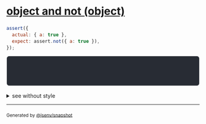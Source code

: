 # [object and not (object)](../../assert_not.test.js#L23)

```js
assert({
  actual: { a: true },
  expect: assert.not({ a: true }),
});
```

![img](throw.svg)

<details>
  <summary>see without style</summary>

```console
AssertionError: actual and expect are different

actual: { a: true }
expect: assert.not({ a: true })
```

</details>


---

<sub>
  Generated by <a href="https://github.com/jsenv/core/tree/main/packages/independent/snapshot">@jsenv/snapshot</a>
</sub>
